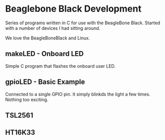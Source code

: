 # Beaglebone Black Development

Series of programs written in C for use with the BeagleBone Black. Started with a number of devices I had sitting around.

We love the BeagleBoneBlack and Linux.

## makeLED - Onboard LED

Simple C program that flashes the onboard user LED.

## gpioLED - Basic Example

Connected to a single GPIO pin. It simply blinkds the light a few times. Nothing too exciting.

## TSL2561

## HT16K33

